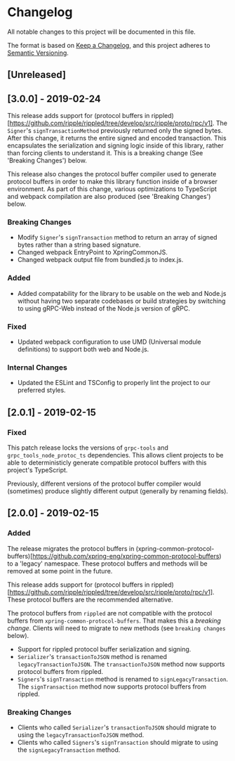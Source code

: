 # Changelog

All notable changes to this project will be documented in this file.

The format is based on [Keep a Changelog](https://keepachangelog.com/en/1.0.0/),
and this project adheres to [Semantic Versioning](https://semver.org/spec/v2.0.0.html).

## [Unreleased]

## [3.0.0] - 2019-02-24

This release adds support for (protocol buffers in rippled)[https://github.com/ripple/rippled/tree/develop/src/ripple/proto/rpc/v1]. The `Signer`'s `signTransactionMethod` previously returned only the signed bytes. After this change, it returns the entire signed and encoded transaction. This encapsulates the serialization and signing logic inside of this library, rather than forcing clients to understand it. This is a breaking change (See 'Breaking Changes') below. 

This release also changes the protocol buffer compiler used to generate protocol buffers in order to make this library function inside of a browser environment. As part of this change, various optimizations to TypeScript and webpack compilation are also produced (see 'Breaking Changes') below. 

### Breaking Changes
- Modify `Signer`'s `signTransaction` method to return an array of signed bytes rather than a string based signature.
- Changed webpack EntryPoint to XpringCommonJS.
- Changed webpack output file from bundled.js to index.js.

### Added
- Added compatability for the library to be usable on the web and Node.js without having two separate codebases or build strategies by switching to using gRPC-Web instead of the Node.js version of gRPC.

### Fixed
- Updated webpack configuration to use UMD (Universal module definitions) to support both web and Node.js.

### Internal Changes
- Updated the ESLint and TSConfig to properly lint the project to our preferred styles.

## [2.0.1] - 2019-02-15

### Fixed

This patch release locks the versions of `grpc-tools` and `grpc_tools_node_protoc_ts` dependencies. This allows client projects to be able to deterministicly generate compatible protocol buffers with this project's TypeScript. 

Previously, different versions of the protocol buffer compiler would (sometimes) produce slightly different output (generally by renaming fields).

## [2.0.0] - 2019-02-15

### Added

The release migrates the protocol buffers in (xpring-common-protocol-buffers)[https://github.com/xpring-eng/xpring-common-protocol-buffers) to a 'legacy' namespace. These protocol buffers and methods will be removed at some point in the future.

This release adds support for (protocol buffers in rippled)[https://github.com/ripple/rippled/tree/develop/src/ripple/proto/rpc/v1]. These protocol buffers are the recommended alternative.

The protocol buffers from `rippled` are not compatible with the protocol buffers from `xpring-common-protocol-buffers`. That makes this a *breaking change*. Clients will need to migrate to new methods (see `breaking changes` below).

- Support for rippled protocol buffer serialization and signing.
- `Serializer`'s `transactionToJSON` method is renamed `legacyTransactionToJSON`. The `transactionToJSON` method now supports protocol buffers from rippled.
- `Signers`'s `signTransaction` method is renamed to `signLegacyTransaction`. The `signTransaction` method now supports protocol buffers from rippled.

### Breaking Changes

- Clients who called `Serializer`'s `transactionToJSON` should migrate to using the `legacyTransactionToJSON` method.
- Clients who called `Signers`'s `signTransaction` should migrate to using the `signLegacyTransaction` method.
